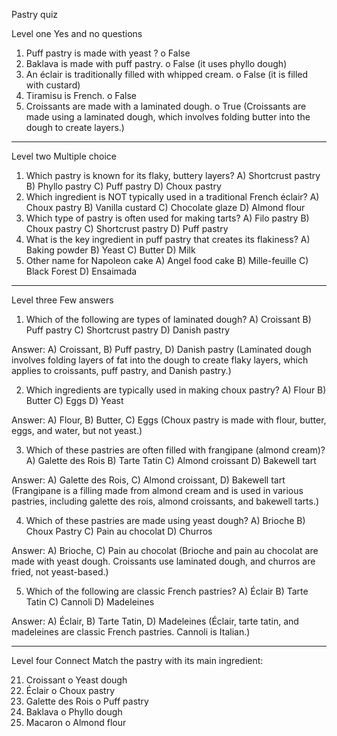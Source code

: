 Pastry quiz

Level one Yes and no questions

1.	Puff pastry is made with yeast ?
    o	False
2.	Baklava is made with puff pastry.
    o	False (it uses phyllo dough)
3.	An éclair is traditionally filled with whipped cream.
    o	False (it is filled with custard)
4.	Tiramisu is French.
    o	False
5.	Croissants are made with a laminated dough.
    o   True
    (Croissants are made using a laminated dough, which involves folding butter into the dough to create layers.)

-------------------------------------------------------------------------------------------------------
Level two Multiple choice

1.	Which pastry is known for its flaky, buttery layers?
    A) Shortcrust pastry
    B) Phyllo pastry
    C) Puff pastry
    D) Choux pastry
2.	Which ingredient is NOT typically used in a traditional French éclair?
    A) Choux pastry
    B) Vanilla custard
    C) Chocolate glaze
    D) Almond flour
3.	Which type of pastry is often used for making tarts?
    A) Filo pastry
    B) Choux pastry
    C) Shortcrust pastry
    D) Puff pastry
4.	What is the key ingredient in puff pastry that creates its flakiness?
    A) Baking powder
    B) Yeast
    C) Butter
    D) Milk
5.	Other name for Napoleon cake
    A) Angel food cake
    B) Mille-feuille
    C) Black Forest
    D) Ensaimada

-----------------------------------------------------------------------------------------
Level three Few  answers

1. Which of the following are types of laminated dough?
	A) Croissant
	B) Puff pastry
	C) Shortcrust pastry
	D) Danish pastry

Answer: A) Croissant, B) Puff pastry, D) Danish pastry
(Laminated dough involves folding layers of fat into the dough to create flaky layers, which applies to croissants, puff pastry, and Danish pastry.)

2. Which ingredients are typically used in making choux pastry?
	A) Flour
	B) Butter
	C) Eggs
	D) Yeast

Answer: A) Flour, B) Butter, C) Eggs
(Choux pastry is made with flour, butter, eggs, and water, but not yeast.)

3. Which of these pastries are often filled with frangipane (almond cream)?
	A) Galette des Rois
	B) Tarte Tatin
	C) Almond croissant
	D) Bakewell tart

Answer: A) Galette des Rois, C) Almond croissant, D) Bakewell tart
(Frangipane is a filling made from almond cream and is used in various pastries, including galette des rois, almond croissants, and bakewell tarts.)

4. Which of these pastries are made using yeast dough?
	A) Brioche
	B) Choux Pastry
	C) Pain au chocolat
	D) Churros

Answer: A) Brioche, C) Pain au chocolat
(Brioche and pain au chocolat are made with yeast dough. Croissants use laminated dough, and churros are fried, not yeast-based.)

5. Which of the following are classic French pastries?
	A) Éclair
	B) Tarte Tatin
	C) Cannoli
	D) Madeleines

Answer: A) Éclair, B) Tarte Tatin, D) Madeleines
(Éclair, tarte tatin, and madeleines are classic French pastries. Cannoli is Italian.)

--------------------------------------------------------------------------------
Level four Connect
Match the pastry with its main ingredient:

21.	Croissant
o	Yeast dough
22.	Éclair
o	Choux pastry
23.	Galette des Rois
o	Puff pastry
24.	Baklava
o	Phyllo dough
25.	Macaron
o	Almond flour

